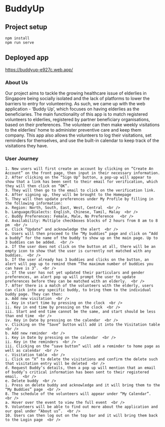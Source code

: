 # BuddyUp

## Project setup
```
npm install
npm run serve
```

## Deployed app
https://buddyup-e927c.web.app/

### About Us
Our project aims to tackle the growing healthcare issue of elderlies in Singapore being socially isolated and the lack of platforms to lower the barriers to entry for volunteering. As such, we came up with the web application - ‘Buddy Up’, which focuses on having elderlies as the beneficiaries. The main functionality of this app is to match registered volunteers to elderlies, registered by partner beneficiary organisations, based on their preferences. The volunteer can then make weekly visitations to the elderlies’ home to administer preventive care and keep them company. This app also allows the volunteers to log their visitations, set reminders for themselves, and use the built-in calendar to keep track of the visitations they have. 


### User Journey
```
1. New users will first create an account by clicking on “Create An Account” on the front page, then input in their necessary information.
2. After clicking on the “Sign Up” button, a pop-up will appear to show that a link has been sent to their email for verification, which they will then click on “OK”.
3. They will then go to the email to click on the verification link.
4. After signing up, they will be brought to the Homepage
5. They will then update preferences under My Profile by filling in the following information:
a. Region: North, South, East, West, Central  <br />
b. Language/Dialects: English, Chinese, Tamil, Malay  <br />
c. Buddy Preferences: Female, Male, No Preference   <br />
d. Availability: Multiple checkboxes blocks of 2 hours from 8 am to 8 pm  <br />
e. Click “Update” and acknowledge the alert  <br />
6. Users will then proceed to the “My buddies” page and click on “Add a buddy” for the name of the buddy to show up on the main page. Up to 3 buddies can be added.  <br />
a. If the user does not click on the button at all, there will be an empty icon to show that the user is currently not matched with any buddies.  <br /> 
b. If the user already has 3 buddies and clicks on the button, an alert will pop up to remind them “The maximum number of buddies you can have is 3”.  <br />
c. If the user has not yet updated their particulars and gender preferences, an alert pop up will prompt the user to update preferences before they can be matched with an elderly.  <br />
7. After there is a match of the volunteers with the elderly, users can click into any specific buddy, to bring them to the individual buddy page. They can then:
a. Add new visitation  <br />
i. Key in start time by pressing on the clock  <br />
ii. Key in end time by pressing on the clock  <br />
iii. Start and end time cannot be the same, and start should be less than end time  <br />
iv. Key in Date by pressing on the calendar  <br />
v. Clicking on the “Save” button will add it into the Visitation table  <br />
b. Add new reminder  <br />
i. Key in Date by pressing on the calendar  <br />
ii. Key in the reminders  <br />
iii. Clicking on the “save button” will add a reminder to home page as well as calendar  <br />
c. Visitation table  <br />
i. Click on “X” to delete the visitations and confirm the delete such that visitation entry will be deleted  <br />
d. Request Buddy’s details, then a pop up will mention that an email of buddy’s critical information has been sent to their registered email.  <br />
e. Delete buddy  <br />
i. Press on delete buddy and acknowledge and it will bring them to the “My Buddies” page  <br />
8. The schedule of the volunteers will appear under “My Calendar”.  <br />
a. Hover over the event to view the full event  <br />
9. Volunteers will be able to find out more about the application and our goal under “About us”.  <br />
10. Users can then log out on the top bar and it will bring them back to the Login page  <br />
```



